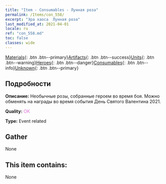 ```yaml
---
title: "Item - Consumables - Лунная роза"
permalink: /Items/con_558/
excerpt: "Эра хаоса  Лунная роза"
last_modified_at: 2021-04-01
locale: ru
ref: "con_558.md"
toc: false
classes: wide
---
```

 [Materials](/ru/Items/){: .btn .btn--primary}[Artifacts](/ru/Items/Artifacts/){: .btn .btn--success}[Units](/ru/Items/Units/){: .btn .btn--warning}[Heroes](/ru/Items/Heroes/){: .btn .btn--danger}[Consumables](/ru/Items/Consumables/){: .btn .btn--info}[Unknown](/ru/Items/Unknown/){: .btn .btn--primary}

## Подробности
 **Описание:** Необычные розы, собранные героем во время боя. Можно обменять на награды во время события День Святого Валентина 2021.

 **Quality:** <span style="color: #DA70D6">OK</span>

 **Type:** Event related

## Gather

  None

## This item contains:

  None

